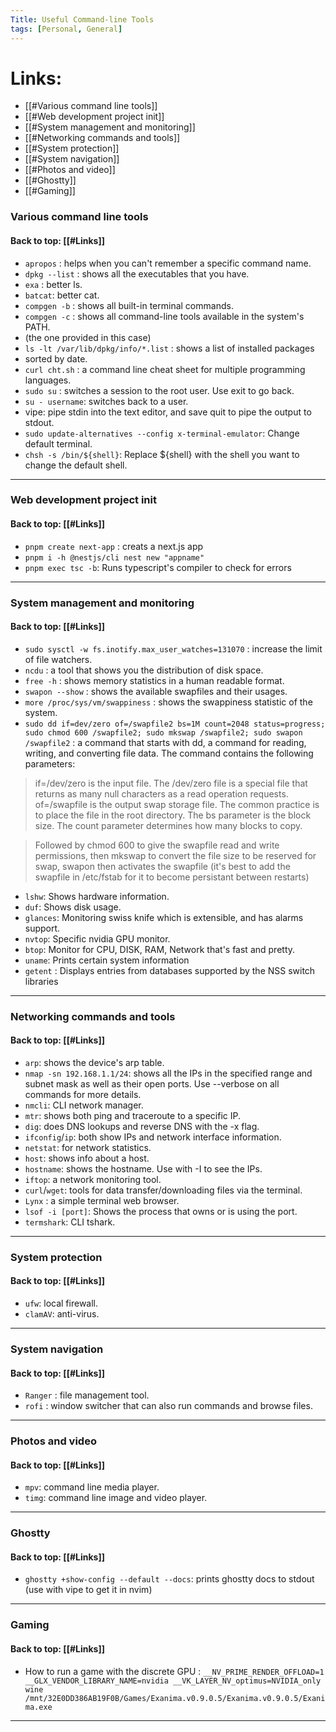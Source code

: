 ```yaml
---
Title: Useful Command-line Tools
tags: [Personal, General]
---
```

# Links: 
- [[#Various command line tools]]
- [[#Web development project init]]
- [[#System management and monitoring]]
- [[#Networking commands and tools]]
- [[#System protection]]
- [[#System navigation]]
- [[#Photos and video]]
- [[#Ghostty]]
- [[#Gaming]]
### Various command line tools
#### Back to top: [[#Links]]
- `apropos` : helps when you can't remember a specific command name.
- `dpkg --list` : shows all the executables that you have.
- `exa` : better ls.
- `batcat`: better cat.
- `compgen -b` : shows all built-in terminal commands.
- `compgen -c` : shows all command-line tools available in the system's PATH.
- (the one provided in this case)
- `ls -lt /var/lib/dpkg/info/*.list` : shows a list of installed packages 
- sorted by date.
- `curl cht.sh` : a command line cheat sheet for multiple programming languages.
- `sudo su` : switches a session to the root user. Use exit to go back.
- `su - username`: switches back to a user.
- vipe: pipe stdin into the text editor, and save quit to pipe the output to stdout.
- `sudo update-alternatives --config x-terminal-emulator`: Change default terminal.
- `chsh -s /bin/${shell}`: Replace ${shell} with the shell you want to change the default shell.
---
### Web development project init

#### Back to top: [[#Links]]
- `pnpm create next-app` : creats a next.js app
- `pnpm i -h @nestjs/cli nest new "appname"`
- `pnpm exec tsc -b`: Runs typescript's compiler to check for errors
---
### System management and monitoring

#### Back to top: [[#Links]]
- `sudo sysctl -w fs.inotify.max_user_watches=131070` : increase the limit of file watchers.
- `ncdu` : a tool that shows you the distribution of disk space.
- `free -h` : shows memory statistics in a human readable format.
- `swapon --show` : shows the available swapfiles and their usages.
-  `more /proc/sys/vm/swappiness` : shows the swappiness statistic of the system.
- `sudo dd if=dev/zero of=/swapfile2 bs=1M count=2048 status=progress; sudo chmod 600 /swapfile2; sudo mkswap /swapfile2; sudo swapon /swapfile2` : a command that starts with dd, a command for reading, writing, and converting file data. The command contains the following parameters:

> if=/dev/zero is the input file. The /dev/zero file is a special file that returns as many null characters as a read operation requests.
of=/swapfile is the output swap storage file. The common practice is to place the file in the root directory.
The bs parameter is the block size.
The count parameter determines how many blocks to copy.

> Followed by chmod 600 to give the swapfile read and write permissions, then mkswap to convert the file size to be reserved for swap, swapon then activates the swapfile (it's best to add the swapfile in /etc/fstab for it to become persistant between restarts)

- `lshw`: Shows hardware information.
- `duf`: Shows disk usage.
- `glances`: Monitoring swiss knife which is extensible, and has alarms support.
- `nvtop`: Specific nvidia GPU monitor.
- `btop`: Monitor for CPU, DISK, RAM, Network that's fast and pretty.
- `uname`: Prints certain system information
- `getent` : Displays entries from databases supported by the NSS switch libraries
---
### Networking commands and tools

#### Back to top: [[#Links]]
- `arp`: shows the device's arp table.
- `nmap -sn 192.168.1.1/24`: shows all the IPs in the specified range and subnet mask as well as their open ports. Use --verbose on all commands for more details.
- `nmcli`: CLI network manager.
- `mtr`: shows both ping and traceroute to a specific IP.
- `dig`: does DNS lookups and reverse DNS with the -x flag.
- `ifconfig`/`ip`: both show IPs and network interface information.
- `netstat`: for network statistics.
- `host`: shows info about a host.
- `hostname`: shows the hostname. Use with -I to see the IPs.
- `iftop`: a network monitoring tool.
- `curl`/`wget`: tools for data transfer/downloading files via the terminal.
- `Lynx` : a simple terminal web browser.
- `lsof -i [port]`: Shows the process that owns or is using the port.
- `termshark`: CLI tshark.
---
### System protection

#### Back to top: [[#Links]]
- `ufw`: local firewall.
- `clamAV`: anti-virus.
---
### System navigation

#### Back to top: [[#Links]]
- `Ranger` : file management tool.
- `rofi` : window switcher that can also run commands and browse files.
---
### Photos and video

#### Back to top: [[#Links]]
- `mpv`: command line media player.
- `timg`: command line image and video player.
---
### Ghostty

#### Back to top: [[#Links]]
- `ghostty +show-config --default --docs`: prints ghostty docs to stdout (use with vipe to get it in nvim)
---
### Gaming

#### Back to top: [[#Links]]
- How to run a game with the discrete GPU :
`__NV_PRIME_RENDER_OFFLOAD=1 __GLX_VENDOR_LIBRARY_NAME=nvidia __VK_LAYER_NV_optimus=NVIDIA_only wine /mnt/32E0DD386AB19F0B/Games/Exanima.v0.9.0.5/Exanima.v0.9.0.5/Exanima.exe`
---